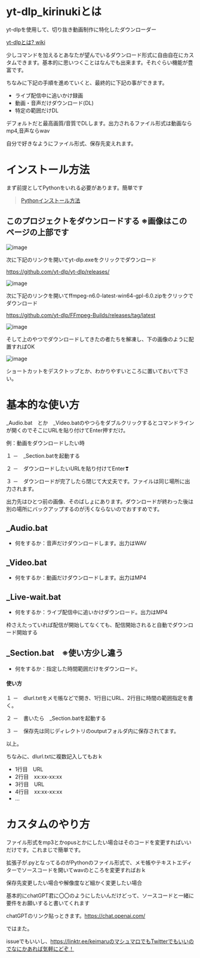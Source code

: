 # yt-dlp_kirinukiとは

yt-dlpを使用して、切り抜き動画制作に特化したダウンローダー

[yt-dlpとは? wiki](https://wiki.archlinux.jp/index.php/Yt-dlp#:~:text=yt%2Ddlp%E3%81%AF%E3%80%811000%E4%BB%A5%E4%B8%8A,%E3%81%A7%E3%81%8D%E3%82%8B%E3%82%B3%E3%83%9E%E3%83%B3%E3%83%89%E3%83%A9%E3%82%A4%E3%83%B3%E3%83%97%E3%83%AD%E3%82%B0%E3%83%A9%E3%83%A0%E3%81%A7%E3%81%99%E3%80%82)

少しコマンドを加えるとあなたが望んでいるダウンロード形式に自由自在にカスタムできます。基本的に思いつくことはなんでも出来ます。それぐらい機能が豊富です。

ちなみに下記の手順を進めていくと、最終的に下記の事ができます。

- ライブ配信中に追いかけ録画
- 動画・音声だけダウンロード(DL)
- 特定の範囲だけDL


デフォルトだと最高画質/音質でDLします。出力されるファイル形式は動画ならmp4,音声ならwav

自分で好きなようにファイル形式、保存先変えれます。


# インストール方法

まず前提としてPythonをいれる必要があります。簡単です

> [Pythonインストール方法](https://prog-8.com/docs/python-env-win)

## このプロジェクトをダウンロードする ※画像はこのページの上部です

![image](https://github.com/keimaruO/kirinuki_dl/assets/91080250/9f4d7d1e-f629-4af1-bf0a-692569d5f8b1)


次に下記のリンクを開いてyt-dlp.exeをクリックでダウンロード

https://github.com/yt-dlp/yt-dlp/releases/

![image](https://github.com/keimaruO/kirinuki_dl/assets/91080250/ae976dc8-d68e-4b9d-89c4-5cf838cf5eda)


次に下記のリンクを開いてffmpeg-n6.0-latest-win64-gpl-6.0.zipをクリックでダウンロード

https://github.com/yt-dlp/FFmpeg-Builds/releases/tag/latest

![image](https://github.com/keimaruO/kirinuki_dl/assets/91080250/5c309489-25c6-45f7-93f1-f0d8c36489dc)


そして上のやつでダウンロードしてきたの者たちを解凍し、下の画像のように配置すればOK

![image](https://github.com/keimaruO/kirinuki_dl/assets/91080250/0dc46007-870b-4394-a069-a5e2a13df082)



ショートカットをデスクトップとか、わかりやすいところに置いておいて下さい。

# 基本的な使い方

_Audio.bat　とか　_Video.batのやつらをダブルクリックするとコマンドラインが開くのでそこにURLを貼り付けてEnter押すだけ。

例：動画をダウンロードしたい時

１ －　_Section.batを起動する

２ －　ダウンロードしたいURLを貼り付けてEnter❣

３ －　ダウンロードが完了したら閉じて大丈夫です。ファイルは同じ場所に出力されます。


出力先はひとつ前の画像、そのばしょにあります。ダウンロードが終わった後は別の場所にバックアップするのが汚くならないのでおすすめです。
　



## _Audio.bat

- 何をするか：音声だけダウンロードします。出力はWAV

## _Video.bat

- 何をするか：動画だけダウンロードします。出力はMP4

## _Live-wait.bat

- 何をするか：ライブ配信中に追いかけダウンロード。出力はMP4

枠さえたっていれば配信が開始してなくても、配信開始されると自動でダウンロード開始する

## _Section.bat　※使い方少し違う

- 何をするか：指定した時間範囲だけをダウンロード。

#### 使い方

１ －　dlurl.txtをメモ帳などで開き、1行目にURL、2行目に時間の範囲指定を書く。

２ －　書いたら　_Section.batを起動する

３ －　保存先は同じディレクトリのoutputフォルダ内に保存されてます。

以上。

ちなみに、dlurl.txtに複数記入してもおｋ

- 1行目　URL
- 2行目　xx:xx-xx:xx
- 3行目　URL
- 4行目　xx:xx-xx:xx
- ...

# カスタムのやり方

ファイル形式をmp3とかopusとかにしたい場合はそのコードを変更すればいいだけです。これまじで簡単です。

拡張子が.pyとなってるのがPythonのファイル形式で、メモ帳やテキストエディターでソースコードを開いてwavのところを変更すればおｋ

保存先変更したい場合や解像度など細かく変更したい場合

基本的にchatGPT君に〇〇のようにしたいんだけどって、ソースコードと一緒に要件をお願いすると書いてくれます

chatGPTのリンク貼っときます。https://chat.openai.com/

ではまた。

issueでもいいし、https://linktr.ee/keimaruのマシュマロでもTwitterでもいいのでなにかあれば気軽にどぞ！
